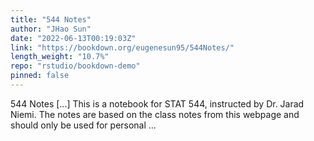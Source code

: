 ```yaml
---
title: "544 Notes"
author: "JHao Sun"
date: "2022-06-13T00:19:03Z"
link: "https://bookdown.org/eugenesun95/544Notes/"
length_weight: "10.7%"
repo: "rstudio/bookdown-demo"
pinned: false
---
```


544 Notes [...] This is a notebook for STAT 544, instructed by Dr. Jarad Niemi. The notes are based on the class notes from this webpage and should only be used for personal ...

